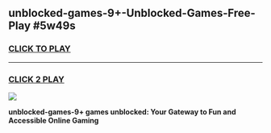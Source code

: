 
## unblocked-games-9+-Unblocked-Games-Free-Play #5w49s
<h3>
<a href="https://us.freeplayer.one?title=unblocked-games-9+&ref=9M">CLICK TO PLAY</a></h3>
<hr>

<h3>
<a href="https://us.freeplayer.one?title=unblocked-games-9+&ref=9M">CLICK 2 PLAY</a>
  
</h3>

<a href="https://us.freeplayer.one?title=unblocked-games-9+&ref=9M"><img src="https://clearcache.store/games.png"></a>


**unblocked-games-9+ games unblocked: Your Gateway to Fun and Accessible Online Gaming**
